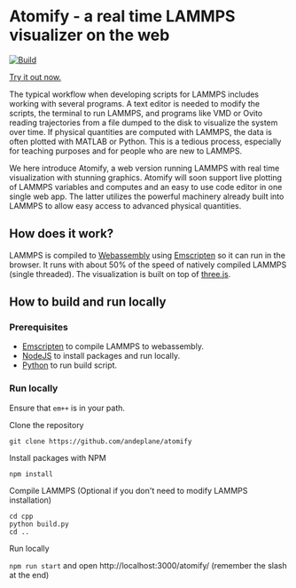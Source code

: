 # Atomify - a real time LAMMPS visualizer on the web
[![Build](https://github.com/andeplane/atomify/actions/workflows/deploy.yaml/badge.svg?branch=main)](https://github.com/andeplane/atomify/actions/workflows/deploy.yaml)

[Try it out now.](https://andeplane.github.io/atomify/)

The typical workflow when developing scripts for LAMMPS includes working with several programs. A text editor is needed to modify the scripts, the terminal to run LAMMPS, and programs like VMD or Ovito reading trajectories from a file dumped to the disk to visualize the system over time. If physical quantities are computed with LAMMPS, the data is often plotted with MATLAB or Python. This is a tedious process, especially for teaching purposes and for people who are new to LAMMPS. 

We here introduce Atomify, a web version running LAMMPS with real time visualization with stunning graphics. Atomify will soon support live plotting of LAMMPS variables and computes and an easy to use code editor in one single web app. The latter utilizes the powerful machinery already built into LAMMPS to allow easy access to advanced physical quantities. 

## How does it work?
LAMMPS is compiled to [Webassembly](https://webassembly.org/) using [Emscripten](https://emscripten.org/) so it can run in the browser. It runs with about 50% of the speed of natively compiled LAMMPS (single threaded). The visualization is built on top of [three.js](https://threejs.org/).

## How to build and run locally
### Prerequisites
 - [Emscripten](https://emscripten.org/) to compile LAMMPS to webassembly.
 - [NodeJS](https://nodejs.org/en/) to install packages and run locally.
 - [Python](https://www.python.org/) to run build script.
### Run locally
Ensure that `em++` is in your path.

Clone the repository

`git clone https://github.com/andeplane/atomify`

Install packages with NPM

`npm install`

Compile LAMMPS (Optional if you don't need to modify LAMMPS installation)
```
cd cpp
python build.py
cd ..
```
Run locally

`npm run start`
and open http://localhost:3000/atomify/ (remember the slash at the end)